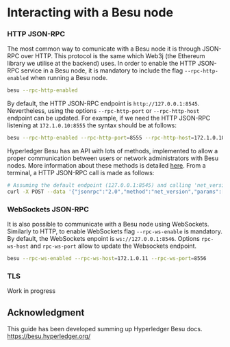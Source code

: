 # Interacting with a Besu node

### HTTP JSON-RPC
The most common way to comunicate with a Besu node it is through JSON-RPC over HTTP. This protocol is the same which Web3j (the Ethereum library we utilise at the backend) uses. In order to enable the HTTP JSON-RPC service in a Besu node, it is mandatory to include the flag `--rpc-http-enabled` when running a Besu node.
```bash
besu --rpc-http-enabled
```

By default, the HTTP JSON-RPC endpoint is `http://127.0.0.1:8545`. Nevertheless, using the options `--rpc-http-port` or `--rpc-http-host` endpoint can be updated. For example, if we need the HTTP JSON-RPC listening at `172.1.0.10:8555` the syntax should be at follows:
```bash
besu --rpc-http-enabled --rpc-http-port=8555 --rpc-http-host=172.1.0.10
```

Hyperledger Besu has an API with lots of methods, implemented to allow a proper communication between users or network administrators with Besu nodes. More information about these methods is detailed [here](https://besu.hyperledger.org/en/stable/Reference/API-Methods/). From a terminal, a HTTP JSON-RPC call is made as follows:
```bash
# Assuming the default endpoint (127.0.0.1:8545) and calling 'net_version' method
curl -X POST --data '{"jsonrpc":"2.0","method":"net_version","params":[],"id":1}' 127.0.0.1:8545
``` 

### WebSockets JSON-RPC
It is also possible to communicate with a Besu node using WebSockets. Similarly to HTTP, to enable WebSockets flag `--rpc-ws-enable` is mandatory. By default, the WebSockets enpoint is `ws://127.0.0.1:8546`. Options `rpc-ws-host` and `rpc-ws-port` allow to update the Websockets endpoint.
```bash
besu --rpc-ws-enabled --rpc-ws-host=172.1.0.11 --rpc-ws-port=8556
```

### TLS
Work in progress

## Acknowledgment
This guide has been developed summing up Hyperledger Besu docs.
https://besu.hyperledger.org/